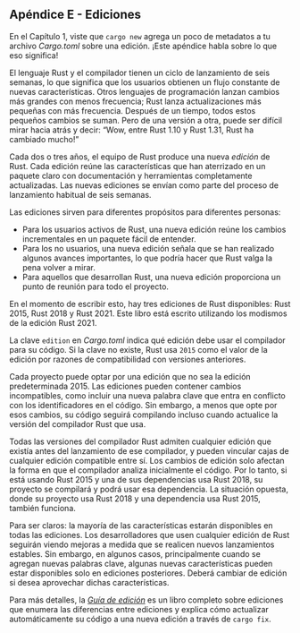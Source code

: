 ## Apéndice E - Ediciones

En el Capítulo 1, viste que `cargo new` agrega un poco de metadatos a tu archivo
*Cargo.toml* sobre una edición. ¡Este apéndice habla sobre lo que eso significa!

El lenguaje Rust y el compilador tienen un ciclo de lanzamiento de seis semanas,
lo que significa que los usuarios obtienen un flujo constante de nuevas
características. Otros lenguajes de programación lanzan cambios más grandes con
menos frecuencia; Rust lanza actualizaciones más pequeñas con más frecuencia.
Después de un tiempo, todos estos pequeños cambios se suman. Pero de una
versión a otra, puede ser difícil mirar hacia atrás y decir: “Wow, entre Rust
1.10 y Rust 1.31, Rust ha cambiado mucho!”

Cada dos o tres años, el equipo de Rust produce una nueva *edición* de Rust.
Cada edición reúne las características que han aterrizado en un paquete claro
con documentación y herramientas completamente actualizadas. Las nuevas
ediciones se envían como parte del proceso de lanzamiento habitual de seis
semanas.

Las ediciones sirven para diferentes propósitos para diferentes personas:

* Para los usuarios activos de Rust, una nueva edición reúne los cambios
  incrementales en un paquete fácil de entender.
* Para los no usuarios, una nueva edición señala que se han realizado algunos
  avances importantes, lo que podría hacer que Rust valga la pena volver a
  mirar.
* Para aquellos que desarrollan Rust, una nueva edición proporciona un punto de
  reunión para todo el proyecto.

En el momento de escribir esto, hay tres ediciones de Rust disponibles: Rust
2015, Rust 2018 y Rust 2021. Este libro está escrito utilizando los
modismos de la edición Rust 2021.

La clave `edition` en *Cargo.toml* indica qué edición debe usar el compilador
para su código. Si la clave no existe, Rust usa `2015` como el valor de la
edición por razones de compatibilidad con versiones anteriores.

Cada proyecto puede optar por una edición que no sea la edición predeterminada
2015. Las ediciones pueden contener cambios incompatibles, como incluir una
nueva palabra clave que entra en conflicto con los identificadores en el código.
Sin embargo, a menos que opte por esos cambios, su código seguirá compilando
incluso cuando actualice la versión del compilador Rust que usa.

Todas las versiones del compilador Rust admiten cualquier edición que existía
antes del lanzamiento de ese compilador, y pueden vincular cajas de cualquier
edición compatible entre sí. Los cambios de edición solo afectan la forma en
que el compilador analiza inicialmente el código. Por lo tanto, si está usando
Rust 2015 y una de sus dependencias usa Rust 2018, su proyecto se compilará y
podrá usar esa dependencia. La situación opuesta, donde su proyecto usa Rust
2018 y una dependencia usa Rust 2015, también funciona.

Para ser claros: la mayoría de las características estarán disponibles en todas
las ediciones. Los desarrolladores que usen cualquier edición de Rust seguirán
viendo mejoras a medida que se realicen nuevos lanzamientos estables. Sin
embargo, en algunos casos, principalmente cuando se agregan nuevas palabras
clave, algunas nuevas características pueden estar disponibles solo en ediciones
posteriores. Deberá cambiar de edición si desea aprovechar dichas
características.

Para más detalles, la [*Guía de edición*](https://doc.rust-lang.org/stable/edition-guide/)
es un libro completo sobre ediciones que enumera las diferencias entre ediciones
y explica cómo actualizar automáticamente su código a una nueva edición a través
de `cargo fix`.
